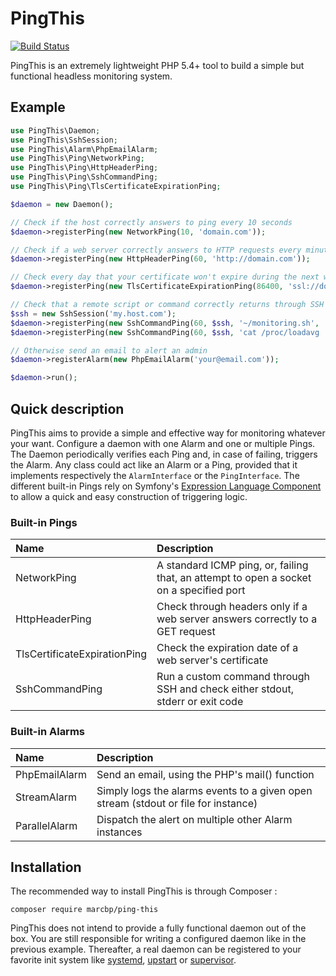 # PingThis

[![Build Status](https://travis-ci.org/marcbp/ping-this.svg?branch=master)](https://travis-ci.org/marcbp/ping-this)

PingThis is an extremely lightweight PHP 5.4+ tool to build a simple but functional headless monitoring system.

## Example

``` php
use PingThis\Daemon;
use PingThis\SshSession;
use PingThis\Alarm\PhpEmailAlarm;
use PingThis\Ping\NetworkPing;
use PingThis\Ping\HttpHeaderPing;
use PingThis\Ping\SshCommandPing;
use PingThis\Ping\TlsCertificateExpirationPing;

$daemon = new Daemon();

// Check if the host correctly answers to ping every 10 seconds
$daemon->registerPing(new NetworkPing(10, 'domain.com'));

// Check if a web server correctly answers to HTTP requests every minute
$daemon->registerPing(new HttpHeaderPing(60, 'http://domain.com'));

// Check every day that your certificate won't expire during the next week
$daemon->registerPing(new TlsCertificateExpirationPing(86400, 'ssl://domain.com:443', '+7 days'));

// Check that a remote script or command correctly returns through SSH
$ssh = new SshSession('my.host.com');
$daemon->registerPing(new SshCommandPing(60, $ssh, '~/monitoring.sh', 'status == 0'));
$daemon->registerPing(new SshCommandPing(60, $ssh, 'cat /proc/loadavg | cut -d" " -f1', 'stdout < 4');

// Otherwise send an email to alert an admin
$daemon->registerAlarm(new PhpEmailAlarm('your@email.com'));

$daemon->run();
```

## Quick description

PingThis aims to provide a simple and effective way for monitoring whatever your want.
Configure a daemon with one Alarm and one or multiple Pings. The Daemon periodically
verifies each Ping and, in case of failing, triggers the Alarm. Any class could act
like an Alarm or a Ping, provided that it implements respectively the `AlarmInterface`
or the `PingInterface`. The different built-in Pings rely on Symfony's
[Expression Language Component](http://symfony.com/doc/2.8/components/expression_language/syntax.html)
to allow a quick and easy construction of triggering logic.

### Built-in Pings

Name                            | Description
:------------------------------ | :---------------------------------------------------------------------------------------
NetworkPing                     | A standard ICMP ping, or, failing that, an attempt to open a socket on a specified port
HttpHeaderPing                  | Check through headers only if a web server answers correctly to a GET request
TlsCertificateExpirationPing    | Check the expiration date of a web server's certificate
SshCommandPing                  | Run a custom command through SSH and check either stdout, stderr or exit code

### Built-in Alarms

Name            | Description
:-------------- | :---------------------------------------------------------------------------------------
PhpEmailAlarm   | Send an email, using the PHP's mail() function
StreamAlarm     | Simply logs the alarms events to a given open stream (stdout or file for instance)
ParallelAlarm   | Dispatch the alert on multiple other Alarm instances

## Installation

The recommended way to install PingThis is through Composer :

```
composer require marcbp/ping-this
```

PingThis does not intend to provide a fully functional daemon out of the box. You are
still responsible for writing a configured daemon like in the previous example. Thereafter,
a real daemon can be registered to your favorite init system like [systemd](https://freedesktop.org/wiki/Software/systemd/),
[upstart](https://help.ubuntu.com/community/UbuntuBootupHowto) or [supervisor](http://supervisord.org/).

